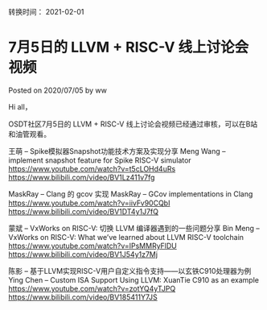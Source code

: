 转换时间： 2021-02-01

# 7月5日的 LLVM + RISC-V 线上讨论会视频
Posted on 2020/07/05 by ww

Hi all，

OSDT社区7月5日的 LLVM + RISC-V 线上讨论会视频已经通过审核，可以在B站和油管观看。

王萌 – Spike模拟器Snapshot功能技术方案及实现分享
Meng Wang – implement snapshot feature for Spike RISC-V simulator
https://www.youtube.com/watch?v=t5cLOHd4uRs
https://www.bilibili.com/video/BV1Lz411v7fg

MaskRay – Clang 的 gcov 实现
MaskRay – GCov implementations in Clang
https://www.youtube.com/watch?v=iivFv90CQbI
https://www.bilibili.com/video/BV1DT4y1J7fQ

蒙斌 – VxWorks on RISC-V: 切换 LLVM 编译器遇到的一些问题分享
Bin Meng – VxWorks on RISC-V: What we’ve learned about LLVM RISC-V toolchain
https://www.youtube.com/watch?v=IPsMMRyFlDU
https://www.bilibili.com/video/BV1J54y1z7Mj

陈影 – 基于LLVM实现RISC-V用户自定义指令支持——以玄铁C910处理器为例
Ying Chen – Custom ISA Support Using LLVM: XuanTie C910 as an example
https://www.youtube.com/watch?v=zotYQ4yTJPQ
https://www.bilibili.com/video/BV185411Y7JS
